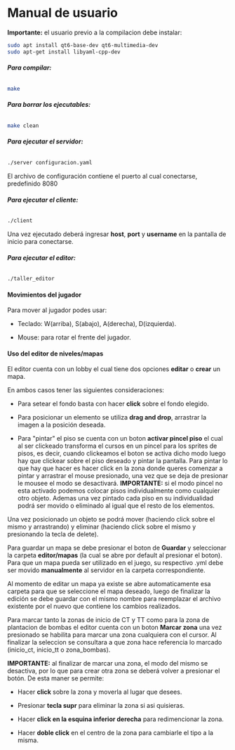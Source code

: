 # Manual de usuario

**Importante:** el usuario previo a la compilacion debe instalar:
```sh
sudo apt install qt6-base-dev qt6-multimedia-dev
sudo apt-get install libyaml-cpp-dev
```

###### **Para compilar:**
```sh
make
```

###### **Para borrar los ejecutables:**
```sh
make clean
```

###### **Para ejecutar el servidor:**
```sh
./server configuracion.yaml
```
El archivo de configuración contiene el puerto al cual conectarse, predefinido 8080

###### **Para ejecutar el cliente:**
```sh
./client
```
Una vez ejecutado deberá ingresar **host**, **port** y **username** en la pantalla de inicio para conectarse. 

###### **Para ejecutar el editor:**
```sh
./taller_editor
```

#### Movimientos del jugador
Para mover al jugador podes usar:

- Teclado: W(arriba), S(abajo), A(derecha), D(izquierda). 

- Mouse: para rotar el frente del jugador. 


#### Uso del editor de niveles/mapas

El editor cuenta con un lobby el cual tiene dos opciones **editar** o **crear** un mapa.

En ambos casos tener las siguientes consideraciones:

- Para setear el fondo basta con hacer **click** sobre el fondo elegido. 

- Para posicionar un elemento se utiliza **drag and drop**, arrastrar la imagen a la posición deseada. 

- Para "pintar" el piso se cuenta con un boton **activar pincel piso** el cual al ser clickeado transforma el cursos en un pincel para los sprites de pisos, es decir, cuando clickeamos el boton se activa dicho modo luego hay que clickear sobre el piso deseado y pintar la pantalla. Para pintar lo que hay que hacer es hacer click en la zona donde queres comenzar a pintar y arrastrar el mouse presionado, una vez que se deja de presionar le mousee el modo se desactivará. 
**IMPORTANTE:** si el modo pincel no esta activado podemos colocar pisos individualmente como cualquier otro objeto. Ademas una vez pintado cada piso en su individualidad podrá ser movido o eliminado al igual que el resto de los elementos. 

Una vez posicionado un objeto se podrá mover (haciendo click sobre el mismo y arrastrando) y eliminar (haciendo click sobre el mismo y presionando la tecla de delete). 

Para guardar un mapa se debe presionar el boton de **Guardar** y seleccionar la carpeta **editor/mapas** (la cual se abre por default al presionar el boton). Para que un mapa pueda ser utilizado en el juego, su respectivo .yml debe ser movido **manualmente** al servidor en la carpeta correspondiente.

Al momento de editar un mapa ya existe se abre automaticamente esa carpeta para que se seleccione el mapa deseado, luego de finalizar la edición se debe guardar con el mismo nombre para reemplazar el archivo existente por el nuevo que contiene los cambios realizados. 

Para marcar tanto la zonas de inicio de CT y TT como para la zona de plantacion de bombas el editor cuenta con un boton **Marcar zona** una vez presionado se habilita para marcar una zona cualquiera con el cursor. Al finalizar la seleccion se consultara a que zona hace referencia lo marcado (inicio_ct, inicio_tt o zona_bombas). 

**IMPORTANTE:** al finalizar de marcar una zona, el modo del mismo se desactiva, por lo que para crear otra zona se deberá volver a presionar el botón. De esta maner se permite:

- Hacer **click** sobre la zona y moverla al lugar que desees. 

- Presionar **tecla supr** para eliminar la zona si asi quisieras.

- Hacer **click en la esquina inferior derecha** para redimencionar la zona. 

- Hacer **doble click** en el centro de la zona para cambiarle el tipo a la misma.


